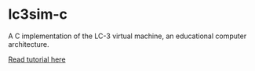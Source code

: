 # lc3sim-c

A C implementation of the LC-3 virtual machine, an educational computer architecture.

[Read tutorial here](https://www.jmeiners.com/lc3-vm/)
